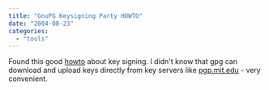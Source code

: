 ```yaml
---
title: "GnuPG Keysigning Party HOWTO"
date: "2004-08-23"
categories: 
  - "tools"
---
```


Found this good [howto](http://www.cryptnet.net/fdp/crypto/gpg-party.html) about key signing. I didn't know that gpg can download and upload keys directly from key servers like [pgp.mit.edu](http://pgp.mit.edu/) - very convenient.
